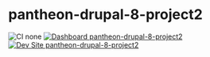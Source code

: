 # pantheon-drupal-8-project2

![CI none](https://img.shields.io/badge/ci-none-orange.svg)
[![Dashboard pantheon-drupal-8-project2](https://img.shields.io/badge/dashboard-pantheon_drupal_8_project2-yellow.svg)](https://dashboard.pantheon.io/sites/ba42c634-f434-4b33-8415-a646757f1bcc#dev/code)
[![Dev Site pantheon-drupal-8-project2](https://img.shields.io/badge/site-pantheon_drupal_8_project2-blue.svg)](http://dev-pantheon-drupal-8-project2.pantheonsite.io/)